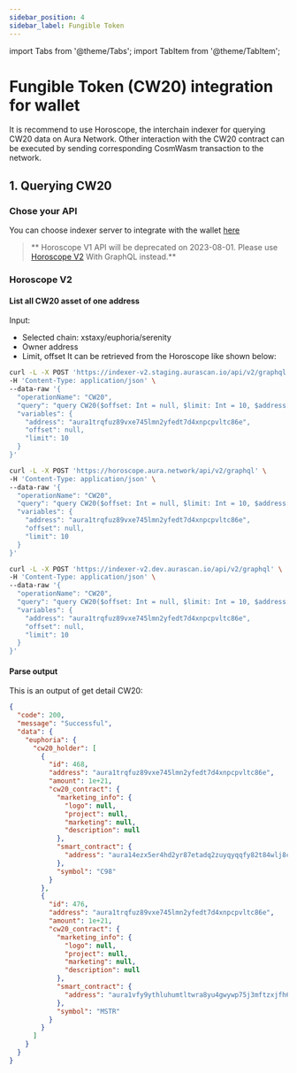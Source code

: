 ```yaml
---
sidebar_position: 4
sidebar_label: Fungible Token
---
```

import Tabs from '@theme/Tabs';
import TabItem from '@theme/TabItem';

# Fungible Token (CW20) integration for wallet

It is recommend to use Horoscope, the interchain indexer for querying CW20 data on Aura Network. Other interaction with the CW20 contract can be executed by sending corresponding CosmWasm transaction to the network.

## 1. Querying CW20

### Chose your API

You can choose indexer server to integrate with the wallet [here](../../product/horoscope/index.md#environment)  
> ** Horoscope V1 API will be deprecated on 2023-08-01. Please use [Horoscope V2](#horoscope-v2) With GraphQL instead.**

### Horoscope V2

#### List all CW20 asset of one address
Input:

- Selected chain: xstaxy/euphoria/serenity
- Owner address
- Limit, offset
It can be retrieved from the Horoscope like shown below:

<Tabs groupId="example">
  <TabItem value="euphoria" label="euphoria">  

```bash
curl -L -X POST 'https://indexer-v2.staging.aurascan.io/api/v2/graphql' \
-H 'Content-Type: application/json' \
--data-raw '{
  "operationName": "CW20",
  "query": "query CW20($offset: Int = null, $limit: Int = 10, $address: String = null) { euphoria { cw20_holder(limit: $limit, offset: $offset, where: {address: {_eq: $address}}) { id address amount cw20_contract { marketing_info smart_contract { address } symbol } } } }",
  "variables": {
    "address": "aura1trqfuz89vxe745lmn2yfedt7d4xnpcpvltc86e",
    "offset": null,
    "limit": 10
  }
}'
```

  </TabItem>
  <TabItem value="xstaxy" label="xstaxy">  

```bash
curl -L -X POST 'https://horoscope.aura.network/api/v2/graphql' \
-H 'Content-Type: application/json' \
--data-raw '{
  "operationName": "CW20",
  "query": "query CW20($offset: Int = null, $limit: Int = 10, $address: String = null) { xstaxy { cw20_holder(limit: $limit, offset: $offset, where: {address: {_eq: $address}}) { id address amount cw20_contract { marketing_info smart_contract { address } symbol } } } }",
  "variables": {
    "address": "aura1trqfuz89vxe745lmn2yfedt7d4xnpcpvltc86e",
    "offset": null,
    "limit": 10
  }
}'
```
    
  </TabItem>
    <TabItem value="serenity" label="serenity">  

```bash
curl -L -X POST 'https://indexer-v2.dev.aurascan.io/api/v2/graphql' \
-H 'Content-Type: application/json' \
--data-raw '{
  "operationName": "CW20",
  "query": "query CW20($offset: Int = null, $limit: Int = 10, $address: String = null) { serenity { cw20_holder(limit: $limit, offset: $offset, where: {address: {_eq: $address}}) { id address amount cw20_contract { marketing_info smart_contract { address } symbol } } } }",
  "variables": {
    "address": "aura1trqfuz89vxe745lmn2yfedt7d4xnpcpvltc86e",
    "offset": null,
    "limit": 10
  }
}'
```
    
  </TabItem>
</Tabs>



#### Parse output
This is an output of get detail CW20: 
```json
{
  "code": 200,
  "message": "Successful",
  "data": {
    "euphoria": {
      "cw20_holder": [
        {
          "id": 468,
          "address": "aura1trqfuz89vxe745lmn2yfedt7d4xnpcpvltc86e",
          "amount": 1e+21,
          "cw20_contract": {
            "marketing_info": {
              "logo": null,
              "project": null,
              "marketing": null,
              "description": null
            },
            "smart_contract": {
              "address": "aura14ezx5er4hd2yr87etadq2zuyqyqqfy82t84wlj8cz2sl4mmnh04sj9rhfk"
            },
            "symbol": "C98"
          }
        },
        {
          "id": 476,
          "address": "aura1trqfuz89vxe745lmn2yfedt7d4xnpcpvltc86e",
          "amount": 1e+21,
          "cw20_contract": {
            "marketing_info": {
              "logo": null,
              "project": null,
              "marketing": null,
              "description": null
            },
            "smart_contract": {
              "address": "aura1vfy9ythluhumtltwra8yu4gwywp75j3mftzxjfh6l2yn3rnew3js6z26jg"
            },
            "symbol": "MSTR"
          }
        }
      ]
    }
  }
}
```  
